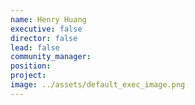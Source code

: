 ```yaml
---
name: Henry Huang
executive: false
director: false
lead: false
community_manager:   
position:  
project:  
image: ../assets/default_exec_image.png
---
```

